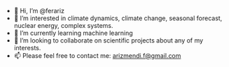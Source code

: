 - 👋 Hi, I’m @ferariz
- 👀 I’m interested in climate dynamics, climate change, seasonal forecast, nuclear energy, complex systems.
- 🌱 I’m currently learning machine learning
- 💞️ I’m looking to collaborate on scientific projects about any of my interests.
- 📫 Please feel free to contact me: arizmendi.f@gmail.com

<!---
ferariz/ferariz is a ✨ special ✨ repository because its `README.md` (this file) appears on your GitHub profile.
You can click the Preview link to take a look at your changes.
--->
